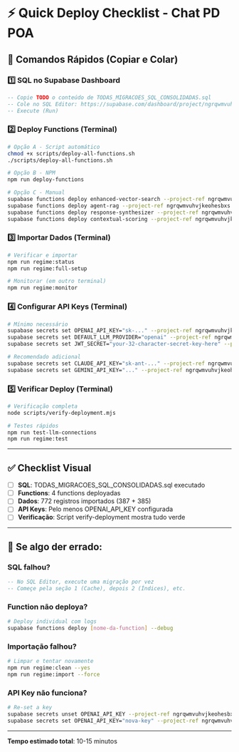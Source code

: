 # ⚡ Quick Deploy Checklist - Chat PD POA

## 🎯 Comandos Rápidos (Copiar e Colar)

### 1️⃣ SQL no Supabase Dashboard
```sql
-- Copie TODO o conteúdo de TODAS_MIGRACOES_SQL_CONSOLIDADAS.sql
-- Cole no SQL Editor: https://supabase.com/dashboard/project/ngrqwmvuhvjkeohesbxs/sql
-- Execute (Run)
```

### 2️⃣ Deploy Functions (Terminal)
```bash
# Opção A - Script automático
chmod +x scripts/deploy-all-functions.sh
./scripts/deploy-all-functions.sh

# Opção B - NPM
npm run deploy-functions

# Opção C - Manual
supabase functions deploy enhanced-vector-search --project-ref ngrqwmvuhvjkeohesbxs
supabase functions deploy agent-rag --project-ref ngrqwmvuhvjkeohesbxs
supabase functions deploy response-synthesizer --project-ref ngrqwmvuhvjkeohesbxs
supabase functions deploy contextual-scoring --project-ref ngrqwmvuhvjkeohesbxs
```

### 3️⃣ Importar Dados (Terminal)
```bash
# Verificar e importar
npm run regime:status
npm run regime:full-setup

# Monitorar (em outro terminal)
npm run regime:monitor
```

### 4️⃣ Configurar API Keys (Terminal)
```bash
# Mínimo necessário
supabase secrets set OPENAI_API_KEY="sk-..." --project-ref ngrqwmvuhvjkeohesbxs
supabase secrets set DEFAULT_LLM_PROVIDER="openai" --project-ref ngrqwmvuhvjkeohesbxs
supabase secrets set JWT_SECRET="your-32-character-secret-key-here" --project-ref ngrqwmvuhvjkeohesbxs

# Recomendado adicional
supabase secrets set CLAUDE_API_KEY="sk-ant-..." --project-ref ngrqwmvuhvjkeohesbxs
supabase secrets set GEMINI_API_KEY="..." --project-ref ngrqwmvuhvjkeohesbxs
```

### 5️⃣ Verificar Deploy (Terminal)
```bash
# Verificação completa
node scripts/verify-deployment.mjs

# Testes rápidos
npm run test-llm-connections
npm run regime:test
```

---

## ✅ Checklist Visual

- [ ] **SQL**: TODAS_MIGRACOES_SQL_CONSOLIDADAS.sql executado
- [ ] **Functions**: 4 functions deployadas
- [ ] **Dados**: 772 registros importados (387 + 385)
- [ ] **API Keys**: Pelo menos OPENAI_API_KEY configurada
- [ ] **Verificação**: Script verify-deployment mostra tudo verde

---

## 🚨 Se algo der errado:

### SQL falhou?
```sql
-- No SQL Editor, execute uma migração por vez
-- Começe pela seção 1 (Cache), depois 2 (Índices), etc.
```

### Function não deploya?
```bash
# Deploy individual com logs
supabase functions deploy [nome-da-function] --debug
```

### Importação falhou?
```bash
# Limpar e tentar novamente
npm run regime:clean --yes
npm run regime:import --force
```

### API Key não funciona?
```bash
# Re-set a key
supabase secrets unset OPENAI_API_KEY --project-ref ngrqwmvuhvjkeohesbxs
supabase secrets set OPENAI_API_KEY="nova-key" --project-ref ngrqwmvuhvjkeohesbxs
```

---

**Tempo estimado total**: 10-15 minutos